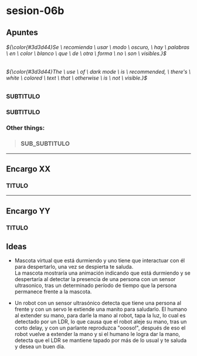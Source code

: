 # sesion-06b

## Apuntes
###### ${\color{#3d3d44}Se \ recomienda \ usar \ modo \ oscuro, \ hay \ palabras \ en \ color \ blanco \ que \ de \ otra \ forma \ no \ son \ visibles.}$ <br/>
###### ${\color{#3d3d44}The \ use \ of \ dark mode \ is \ recommended, \ there's \ white \ colored \ text \ that \ otherwise \ is \ not \ visible.}$ <br/>

### SUBTITULO


### SUBTITULO


### Other things: <!-- Things to organize + random stuff -->
> ### SUB_SUBTITULO

-----------------------------------------------------------------------------------------------------------
## Encargo XX <!-- TEXT -->
### TITULO


-----------------------------------------------------------------------------------------------------------
## Encargo YY <!-- TEXT -->
### TITULO







## Ideas

- Mascota virtual que está durmiendo y uno tiene que interactuar con él para despertarlo, una vez se despierta te saluda. <br>
La mascota mostraría una animación indicando que está durmiendo y se despertaría al detectar la presencia de una persona con un sensor ultrasonico, tras un determinado período de tiempo que la persona permanece frente a la mascota.

- Un robot con un sensor ultrasónico detecta que tiene una persona al frente y con un servo le extiende una manito para saludarlo. El humano al extender su mano, para darle la mano al robot, tapa la luz, lo cual es detectado por un LDR, lo que causa que el robot aleje su mano, tras un corto delay, y con un parlante reproduzca "oooso!", después de eso el robot vuelve a extender la mano y si el humano le logra dar la mano, detecta que el LDR se mantiene tapado por más de lo usual y te saluda y desea un buen día.